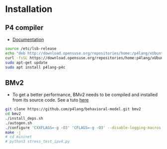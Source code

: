 # Installation

## P4 compiler

- [Documentation](https://github.com/p4lang/p4c?tab=readme-ov-file#installing-packaged-versions-of-p4c)

```bash
source /etc/lsb-release
echo "deb http://download.opensuse.org/repositories/home:/p4lang/xUbuntu_${DISTRIB_RELEASE}/ /" | sudo tee /etc/apt/sources.list.d/home:p4lang.list
curl -fsSL https://download.opensuse.org/repositories/home:p4lang/xUbuntu_${DISTRIB_RELEASE}/Release.key | gpg --dearmor | sudo tee /etc/apt/trusted.gpg.d/home_p4lang.gpg > /dev/null
sudo apt-get update
sudo apt install p4lang-p4c
```

## BMv2


- To get a better performance, BMv2 needs to be compiled and installed from its source code. See a tuto [here](https://github.com/p4lang/behavioral-model/blob/main/docs/performance.md#suggested-setup-to-run-the-benchmark-consistently)

```bash
git clone https://github.com/p4lang/behavioral-model.git bmv2
cd bmv2
./install_deps.sh
./autogen.sh
./configure 'CXXFLAGS=-g -O3' 'CFLAGS=-g -O3' --disable-logging-macros --disable-elogger
make -j
# cd mininet
# python3 stress_test_ipv4.py
```